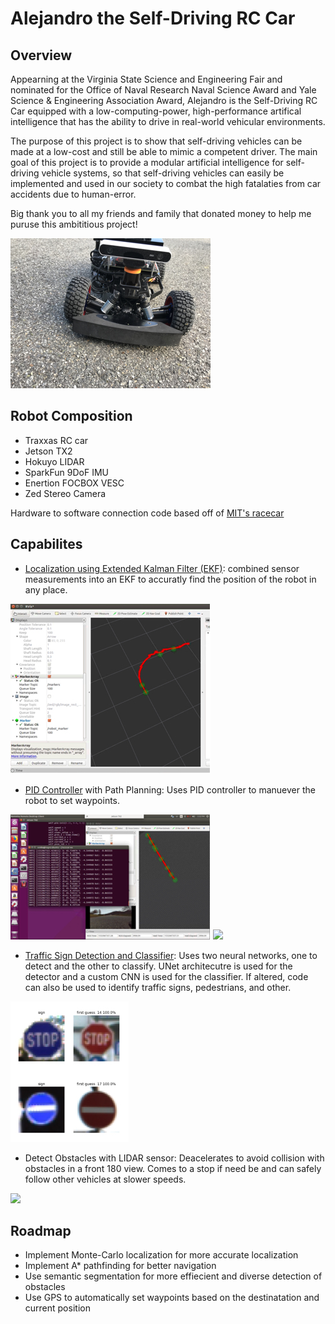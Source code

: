 # Alejandro the Self-Driving RC Car

## Overview

Appearning at the Virginia State Science and Engineering Fair and nominated for the Office of Naval Research Naval Science Award and Yale Science & Engineering Association Award, Alejandro is the Self-Driving RC Car equipped with a low-computing-power, high-performance artifical intelligence that has the ability to drive in real-world vehicular environments. 

The purpose of this project is to show that self-driving vehicles can be made at a low-cost and still be able to mimic a competent driver. The main goal of this project is to provide a modular artificial intelligence for self-driving vehicle systems, so that self-driving vehicles can easily be implemented and used in our society to combat the high fatalaties from car accidents due to human-error.

Big thank you to all my friends and family that donated money to help me puruse this ambititious project!

![](images/Alejandro.jpg)

## Robot Composition

* Traxxas RC car
* Jetson TX2
* Hokuyo LIDAR
* SparkFun 9DoF IMU
* Enertion FOCBOX VESC
* Zed Stereo Camera

Hardware to software connection code based off of [MIT's racecar](https://github.com/mit-racecar)

## Capabilites

* [Localization using Extended Kalman Filter (EKF)](https://github.com/AlexanderBurkhart/Alejandro/tree/master/src/racecar/alejandro_localization): combined sensor measurements into an EKF to accuratly find the position of the robot in any place.

![](images/EKF.jpg)

* [PID Controller](https://github.com/AlexanderBurkhart/Alejandro/blob/master/src/racecar/autonomous/src/pid_controller.py) with Path Planning: Uses PID controller to manuever the robot to set waypoints.

![](images/PIDControl.jpg)
![](images/Drive.gif)

* [Traffic Sign Detection and Classifier](https://github.com/AlexanderBurkhart/Alejandro/blob/master/src/racecar/autonomous/src/sign_finder.py): Uses two neural networks, one to detect and the other to classify. UNet architecutre is used for the detector and a custom CNN is used for the classifier. If altered, code can also be used to identify traffic signs, pedestrians, and other.

![](images/Sign.jpg)

* Detect Obstacles with LIDAR sensor: Deacelerates to avoid collision with obstacles in a front 180 view. Comes to a stop if need be and can safely follow other vehicles at slower speeds.

![](images/ObstacleGIF.gif)

## Roadmap

* Implement Monte-Carlo localization for more accurate localization
* Implement A* pathfinding for better navigation
* Use semantic segmentation for more effiecient and diverse detection of obstacles
* Use GPS to automatically set waypoints based on the destinatation and current position
